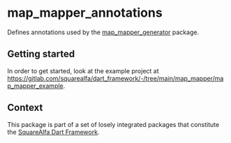 # map_mapper_annotations

Defines annotations used by the [map_mapper_generator](https://pub.dev/packages/map_mapper_generator) package.

## Getting started

In order to get started, look at the example project at https://gitlab.com/squarealfa/dart_framework/-/tree/main/map_mapper/map_mapper_example.


## Context

This package is part of a set of losely integrated packages that constitute the [SquareAlfa Dart Framework](https://gitlab.com/squarealfa/dart_framework#squarealfa-dart-framework).
